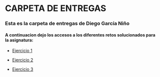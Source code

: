 # CARPETA DE ENTREGAS

### Esta es la carpeta de entregas de Diego García Niño

#### A continuacion dejo los accesos a los diferentes retos solucionados para la asignatura:

- [Ejercicio 1](/entregas/garciaDiego/Ejercicio1/README.md)

- [Ejercicio 2](/entregas/garciaDiego/Ejercicio2/README.md)

- [Ejercicio 3](/entregas/garciaDiego/Ejercicio3/README.md)






